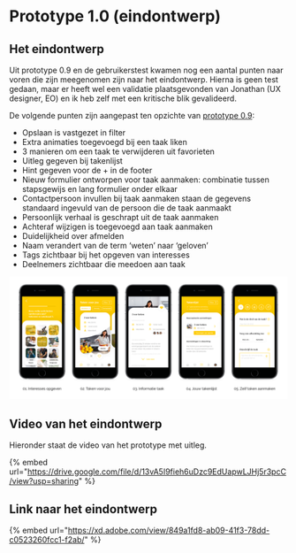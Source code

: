 # Prototype 1.0 \(eindontwerp\)

## Het eindontwerp

Uit prototype 0.9 en de gebruikerstest kwamen nog een aantal punten naar voren die zijn meegenomen zijn naar het eindontwerp. Hierna is geen test gedaan, maar er heeft wel een validatie plaatsgevonden van Jonathan \(UX designer, EO\) en ik heb zelf met een kritische blik gevalideerd.   


De volgende punten zijn aangepast ten opzichte van [prototype 0.9](https://maroeska-productbiografie.gitbook.io/productbiografie/productontwikkeling/3.5.3-test-prototype-1.0):

* Opslaan is vastgezet in filter
* Extra animaties toegevoegd bij een taak liken
* 3 manieren om een taak te verwijderen uit favorieten
* Uitleg gegeven bij takenlijst
* Hint gegeven voor de + in de footer
* Nieuw formulier ontworpen voor taak aanmaken: combinatie tussen stapsgewijs en lang formulier onder elkaar
* Contactpersoon invullen bij taak aanmaken staan de gegevens standaard ingevuld van de persoon die de taak aanmaakt
* Persoonlijk verhaal is geschrapt uit de taak aanmaken
* Achteraf wijzigen is toegevoegd aan taak aanmaken
* Duidelijkheid over afmelden 
* Naam verandert van de term ‘weten’ naar ‘geloven’
* Tags zichtbaar bij het opgeven van interesses
* Deelnemers zichtbaar die meedoen aan taak

![](../.gitbook/assets/schermen_app.png)

## Video van het eindontwerp

Hieronder staat de video van het prototype met uitleg.

{% embed url="https://drive.google.com/file/d/13vA5I9fieh6uDzc9EdUapwLJHj5r3pcC/view?usp=sharing" %}

## Link naar het eindontwerp

{% embed url="https://xd.adobe.com/view/849a1fd8-ab09-41f3-78dd-c0523260fcc1-f2ab/" %}



